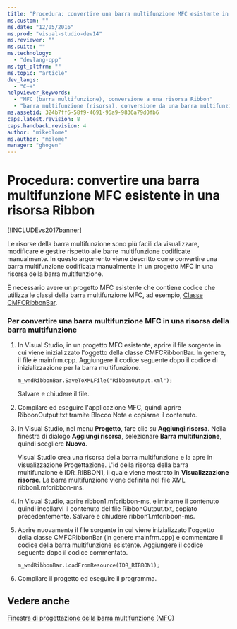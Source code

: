 ```yaml
---
title: "Procedura: convertire una barra multifunzione MFC esistente in una risorsa Ribbon | Microsoft Docs"
ms.custom: ""
ms.date: "12/05/2016"
ms.prod: "visual-studio-dev14"
ms.reviewer: ""
ms.suite: ""
ms.technology: 
  - "devlang-cpp"
ms.tgt_pltfrm: ""
ms.topic: "article"
dev_langs: 
  - "C++"
helpviewer_keywords: 
  - "MFC (barra multifunzione), conversione a una risorsa Ribbon"
  - "barra multifunzione (risorsa), conversione da una barra multifunzione MFC"
ms.assetid: 324b7ff6-58f9-4691-96a9-9836a79d0fb6
caps.latest.revision: 8
caps.handback.revision: 4
author: "mikeblome"
ms.author: "mblome"
manager: "ghogen"
---
```

# Procedura: convertire una barra multifunzione MFC esistente in una risorsa Ribbon
[!INCLUDE[vs2017banner](../assembler/inline/includes/vs2017banner.md)]

Le risorse della barra multifunzione sono più facili da visualizzare, modificare e gestire rispetto alle barre multifunzione codificate manualmente.  In questo argomento viene descritto come convertire una barra multifunzione codificata manualmente in un progetto MFC in una risorsa della barra multifunzione.  
  
 È necessario avere un progetto MFC esistente che contiene codice che utilizza le classi della barra multifunzione MFC, ad esempio, [Classe CMFCRibbonBar](../mfc/reference/cmfcribbonbar-class.md).  
  
### Per convertire una barra multifunzione MFC in una risorsa della barra multifunzione  
  
1.  In Visual Studio, in un progetto MFC esistente, aprire il file sorgente in cui viene inizializzato l'oggetto della classe CMFCRibbonBar.  In genere, il file è mainfrm.cpp.  Aggiungere il codice seguente dopo il codice di inizializzazione per la barra multifunzione.  
  
    ```  
    m_wndRibbonBar.SaveToXMLFile("RibbonOutput.xml");  
    ```  
  
     Salvare e chiudere il file.  
  
2.  Compilare ed eseguire l'applicazione MFC, quindi aprire RibbonOutput.txt tramite Blocco Note e copiarne il contenuto.  
  
3.  In Visual Studio, nel menu **Progetto**, fare clic su **Aggiungi risorsa**.  Nella finestra di dialogo **Aggiungi risorsa**, selezionare **Barra multifunzione**, quindi scegliere **Nuovo**.  
  
     Visual Studio crea una risorsa della barra multifunzione e la apre in visualizzazione Progettazione.  L'id della risorsa della barra multifunzione è IDR\_RIBBON1, il quale viene mostrato in **Visualizzazione risorse**.  La barra multifunzione viene definita nel file XML ribbon1.mfcribbon\-ms.  
  
4.  In Visual Studio, aprire ribbon1.mfcribbon\-ms, eliminarne il contenuto quindi incollarvi il contenuto del file RibbonOutput.txt, copiato precedentemente.  Salvare e chiudere ribbon1.mfcribbon\-ms.  
  
5.  Aprire nuovamente il file sorgente in cui viene inizializzato l'oggetto della classe CMFCRibbonBar \(in genere mainfrm.cpp\) e commentare il codice della barra multifunzione esistente.  Aggiungere il codice seguente dopo il codice commentato.  
  
    ```  
    m_wndRibbonBar.LoadFromResource(IDR_RIBBON1);  
    ```  
  
6.  Compilare il progetto ed eseguire il programma.  
  
## Vedere anche  
 [Finestra di progettazione della barra multifunzione \(MFC\)](../mfc/ribbon-designer-mfc.md)